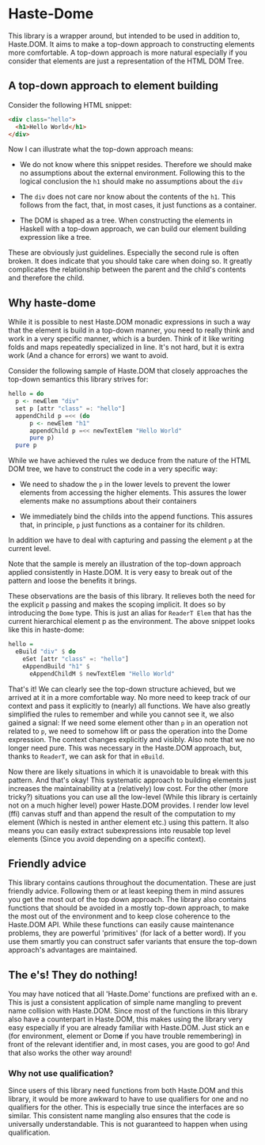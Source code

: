 # Haste-Dome

This library is a wrapper around, but intended to be used in addition
to, Haste.DOM. It aims to make a top-down approach to
constructing elements more comfortable. A top-down
approach is more natural especially if you consider
that elements are just a representation of the HTML
DOM Tree.

## A top-down approach to element building

Consider the following HTML snippet:

```html
<div class="hello">
  <h1>Hello World</h1>
</div>
```

Now I can illustrate what the top-down approach means:

 * We do not know where this snippet resides. Therefore
   we should make no assumptions about the external
   environment. Following this to the logical conclusion
   the `h1` should make no assumptions about the `div`

 * The `div` does not care nor know about the contents
   of the `h1`. This follows from the fact, that, in most cases,
   it just functions as a container.

 * The DOM is shaped as a tree. When constructing the
   elements in Haskell with a top-down approach, we
   can build our element building expression like a tree.

These are obviously just guidelines. Especially the second
rule is often broken. It does indicate that you should
take care when doing so. It greatly complicates the
relationship between the parent and the child's contents
and therefore the child.

## Why haste-dome

While it is possible to nest Haste.DOM monadic expressions in such
a way that the element is build in a top-down manner, you
need to really think and work in a very specific manner,
which is a burden. Think of it like writing folds
and maps repeatedly specialized in line. It's not hard,
but it is extra work (And a chance for errors) we want to avoid.

Consider the following sample of Haste.DOM that closely
approaches the top-down semantics this library strives
for:

```haskell
hello = do
  p <- newElem "div"
  set p [attr "class" =: "hello"]
  appendChild p =<< (do
      p <- newElem "h1"
      appendChild p =<< newTextElem "Hello World"
      pure p)
  pure p
```

While we have achieved the rules we deduce from the nature
of the HTML DOM tree, we have to construct the code in
a very specific way:


 * We need to shadow the `p` in the lower levels to prevent
   the lower elements from accessing the higher elements.
   This assures the lower elements make no assumptions
   about their containers

 * We immediately bind the childs into the append functions.
   This assures that, in principle, `p` just functions as a
   container for its children.

In addition we have to deal with capturing and passing
the element `p` at the current level.

Note that the sample is merely an illustration of the top-down
approach applied consistently in Haste.DOM. It is very
easy to break out of the pattern and loose the benefits it
brings.

These observations are the basis of this library. It relieves
both the need for the explicit `p` passing and makes the
scoping implicit. It does so by introducing the `Dome` type.
This is just an alias for `ReaderT Elem` that has the
current hierarchical element p as the environment.
The above snippet looks like this in haste-dome:

```haskell
hello =
  eBuild "div" $ do
    eSet [attr "class" =: "hello"]
    eAppendBuild "h1" $
      eAppendChildM $ newTextElem "Hello World"
```

That's it! We can clearly see the top-down structure
achieved, but we arrived at it in a more comfortable
way. No more need to keep track of our context
and pass it explicitly to (nearly) all functions.
We have also greatly simplified the rules to remember
and while you cannot see it, we also gained a signal:
If we need some element other than `p` in an operation
not related to `p`, we need to somehow lift or pass the
operation into the Dome expression. The context changes
explicitly and visibly. Also note that we no longer
need pure. This was necessary in the Haste.DOM approach,
but, thanks to `ReaderT`, we can ask for that in
`eBuild`.

Now there are likely situations in which it is unavoidable
to break with this pattern. And that's okay! This systematic
approach to building elements just increases the maintainability
at a (relatively) low cost. For the other (more tricky?) situations
you can use all the low-level (While this library is certainly not
on a much higher level) power Haste.DOM provides. I
render low level (ffi) canvas stuff and than append the result of the
computation to my element (Which is nested in anther element etc.) using
this pattern. It also means you can easily extract subexpressions
into reusable top level elements (Since you avoid depending on a
specific context).

## Friendly advice

This library contains cautions
throughout the documentation. These are just friendly advice.
Following them or at least keeping them in mind assures
you get the most out of the top down approach. The library
also contains functions that should be avoided in a mostly
top-down approach, to make the most out of the environment and to
keep close coherence to the Haste.DOM API. While these functions
can easily cause maintenance problems, they are powerful
'primitives' (for lack of a better word). If you use them
smartly you can construct safer variants that ensure the
top-down approach's advantages are maintained.

## The e's! They do nothing!

You may have noticed that all 'Haste.Dome' functions are
prefixed with an e. This is just a consistent application
of simple name mangling to prevent name collision with
Haste.DOM. Since most of the functions in this library
also have a counterpart in Haste.DOM, this makes using
the library very easy especially if you are already
familiar with Haste.DOM. Just stick an e (for environment,
element or Dom**e** if you have trouble remembering) in
front of the relevant identifier and, in most cases, you
are good to go! And that also works the other way around!

### Why not use qualification?

Since users of this library need functions from both
Haste.DOM and this library, it would be more awkward
to have to use qualifiers for one and no qualifiers for the
other. This is especially true since the interfaces
are so similar. This consistent name mangling also
ensures that the code is universally understandable.
This is not guaranteed to happen when using qualification.
